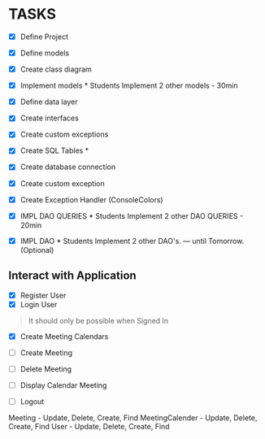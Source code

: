 # TASKS
- [x] Define Project
- [x] Define models
- [x] Create class diagram
- [X] Implement models * Students Implement 2 other models - 30min

- [x] Define data layer
- [x] Create interfaces
- [x] Create custom exceptions

- [x] Create SQL Tables *
- [x] Create database connection
- [x] Create custom exception
- [x] Create Exception Handler (ConsoleColors)

- [x] IMPL DAO QUERIES * Students Implement 2 other DAO QUERIES - 20min
- [x] IMPL DAO * Students Implement 2 other DAO's. — until Tomorrow. (Optional)

## Interact with Application
- [x] Register User
- [x] Login User

> It should only be possible when Signed In
- [x] Create Meeting Calendars
- [ ] Create Meeting
- [ ] Delete Meeting
- [ ] Display Calendar Meeting 
- [ ] Logout



Meeting - Update, Delete, Create, Find
MeetingCalender - Update, Delete, Create, Find
User - Update, Delete, Create, Find